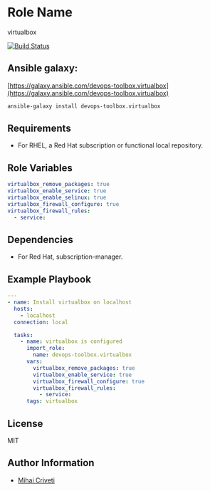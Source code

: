 Role Name
=========

virtualbox

[![Build Status](https://travis-ci.org/cmihai-ansible/virtualbox.svg?branch=master)](https://travis-ci.org/cmihai-ansible/virtualbox)

Ansible galaxy:
---------------

[https://galaxy.ansible.com/devops-toolbox.virtualbox](https://galaxy.ansible.com/devops-toolbox.virtualbox)

```bash
ansible-galaxy install devops-toolbox.virtualbox
```

Requirements
------------

- For RHEL, a Red Hat subscription or functional local repository.

Role Variables
--------------

```yaml
virtualbox_remove_packages: true
virtualbox_enable_service: true
virtualbox_enable_selinux: true
virtualbox_firewall_configure: true
virtualbox_firewall_rules:
  - service:
```

Dependencies
------------

- For Red Hat, subscription-manager.

Example Playbook
----------------

```yaml
---
- name: Install virtualbox on localhost
  hosts:
    - localhost
  connection: local

  tasks:
    - name: virtualbox is configured
      import_role:
        name: devops-toolbox.virtualbox
      vars:
        virtualbox_remove_packages: true
        virtualbox_enable_service: true
        virtualbox_firewall_configure: true
        virtualbox_firewall_rules:
          - service:
      tags: virtualbox
```

License
-------

MIT

Author Information
------------------

- [Mihai Criveti](https://www.linkedin.com/in/devops-toolbox.)
